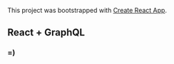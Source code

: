 This project was bootstrapped with [Create React App](https://github.com/facebook/create-react-app).

## React + GraphQL

### =)
